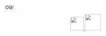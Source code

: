 Olá!

<div align="center">
  <a href="https://github.com/patrickhugors">
  <img height="42em" src="https://github-readme-stats.vercel.app/api?username=patrickhugors&show_icons=true&theme=dracula&include_all_commits=true&count_private=true"/>
  <img height="50em" src="https://github-readme-stats.vercel.app/api/top-langs/?username=patrickhugors&layout=compact&langs_count=7&theme=dracula"/>
</div>
